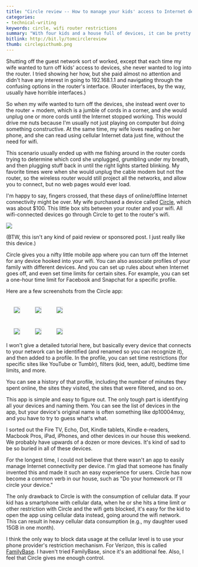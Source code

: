 ```yaml
---
title: "Circle review -- How to manage your kids' access to Internet devices"
categories:
- technical-writing
keywords: circle, wifi router restrictions
summary: "With four kids and a house full of devices, it can be pretty hard to wrangle devices from kids' hands and shut off Internet time. In the past, I tried putting all the kids' devices onto a guest network and all my devices onto a main network. When I wanted to shut off the  kids' access to the Internet, I would log into my router and shut off the guest network. Now I have a new approach that seems to work much better."
bitlink: http://bit.ly/tomcirclereview
thumb: circlepicthumb.png
---
```


Shutting off the guest network sort of worked, except that each time my wife wanted to turn off kids' access to devices, she never wanted to log into the router. I tried showing her how, but she paid almost no attention and didn't have any interest in going to 192.168.1.1 and navigating through the confusing options in the router's interface. (Router interfaces, by the way, usually have horrible interfaces.)

So when my wife wanted to turn off the devices, she instead went over to the router + modem, which is a jumble of cords in a corner, and she would unplug one or more cords until the Internet stopped working. This would drive me nuts because I'm usually not just playing on computer but doing something constructive. At the same time, my wife loves reading on her phone, and she can read using cellular Internet data just fine, without the need for wifi.

This scenario usually ended up with me fishing around in the router cords trying to determine which cord she unplugged, grumbling under my breath, and then plugging stuff back in until the right lights started blinking. My favorite times were when she would unplug the cable modem but not the router, so the wireless router would still project all the networks, and allow you to connect, but no web pages would ever load.

I'm happy to say, fingers crossed, that these days of online/offline Internet connectivity might be over. My wife purchased a device called [Circle](https://meetcircle.com/), which was about $100. This little box sits between your router and your wifi. All wifi-connected devices go through Circle to get to the router's wifi.

<a href="https://meetcircle.com/"><img src="https://idratherbewritingmedia.com/images/circlerouter.png"/></a>

(BTW, this isn't any kind of paid review or sponsored post. I just really like this device.)

Circle gives you a nifty little mobile app where you can turn off the Internet for any device hooked into your wifi. You can also associate profiles of your family with different devices. And you can set up rules about when Internet goes off, and even set time limits for certain sites. For example, you can set a one-hour time limit for Facebook and Snapchat for a specific profile.

Here are a few screenshots from the Circle app:
<style>
.circle_screenshots img {
  float: left;
  margin: 20px;
  max-width: 200px;
  border: 1px solid #dedede;
}
</style>
<div class="circle_screenshots">
<img class="circle" src="https://idratherbewritingmedia.com/images/circlescreenshot7.png"/>

<img class="circle" src="https://idratherbewritingmedia.com/images/circlescreenshot1.png"/>

<img class="circle" src="https://idratherbewritingmedia.com/images/circlescreenshot6.png"/>


<div style="clear: both"></div>
<img class="circle" src="https://idratherbewritingmedia.com/images/circlescreenshot3.png"/>

<img class="circle" src="https://idratherbewritingmedia.com/images/circlescreenshot4.png"/>

<img class="circle" src="https://idratherbewritingmedia.com/images/circlescreenshot5.png"/>

</div>

<div style="clear: both"></div>
I won't give a detailed tutorial here, but basically every device that connects to your network can be identified (and renamed so you can recognize it), and then added to a profile. In the profile, you can set time restrictions (for specific sites like YouTube or Tumblr), filters (kid, teen, adult), bedtime time limits, and more.

You can see a history of that profile, including the number of minutes they spent online, the sites they visited, the sites that were filtered, and so on.

This app is simple and easy to figure out. The only tough part is identifying all your devices and naming them. You can see the list of devices in the app, but your device's original name is often something like dp10004mxy, and you have to try to guess what's what.

I sorted out the Fire TV, Echo, Dot, Kindle tablets, Kindle e-readers, Macbook Pros, iPad, iPhones, and other devices in our house this weekend. We probably have upwards of a dozen or more devices. It's kind of sad to be so buried in all of these devices.

For the longest time, I could not believe that there wasn't an app to easily manage Internet connectivity per device. I'm glad that someone has finally invented this and made it such an easy experience for users. Circle has now become a common verb in our house, such as "Do your homework or I'll circle your device."

The only drawback to Circle is with the consumption of cellular data. If your kid has a smartphone with cellular data, when he or she hits a time limit or other restriction with Circle and the wifi gets blocked, it's easy for the kid to open the app using cellular data instead, going around the wifi network. This can result in heavy cellular data consumption (e.g., my daughter used 15GB in one month).

I think the only way to block data usage at the cellular level is to use your phone provider's restriction mechanism. For Verizon, this is called [FamilyBase](https://www.verizonwireless.com/solutions-and-services/family-base/). I haven't tried FamilyBase, since it's an additional fee. Also, I feel that Circle gives me enough control.
